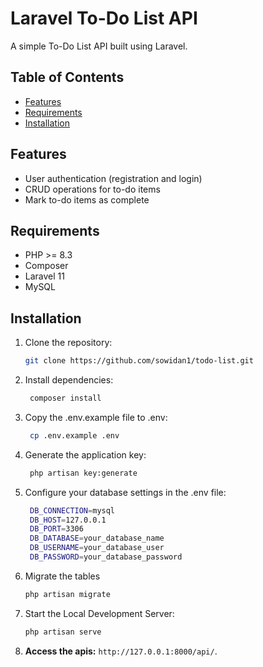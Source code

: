 # Laravel To-Do List API

A simple To-Do List API built using Laravel.

## Table of Contents

- [Features](#features)
- [Requirements](#requirements)
- [Installation](#installation)

## Features

- User authentication (registration and login)
- CRUD operations for to-do items
- Mark to-do items as complete

## Requirements

- PHP >= 8.3
- Composer
- Laravel 11
- MySQL
## Installation

1. Clone the repository:
   ```bash
   git clone https://github.com/sowidan1/todo-list.git
2. Install dependencies:
   ```bash
    composer install
3. Copy the .env.example file to .env:
   ```bash
    cp .env.example .env
4. Generate the application key:
   ```bash
    php artisan key:generate
5. Configure your database settings in the .env file:
   ```bash
    DB_CONNECTION=mysql
    DB_HOST=127.0.0.1
    DB_PORT=3306
    DB_DATABASE=your_database_name
    DB_USERNAME=your_database_user
    DB_PASSWORD=your_database_password
4. Migrate the tables
   ```bash
   php artisan migrate
5. Start the Local Development Server:
   ```bash
   php artisan serve
3. **Access the apis:**
    `http://127.0.0.1:8000/api/`.
